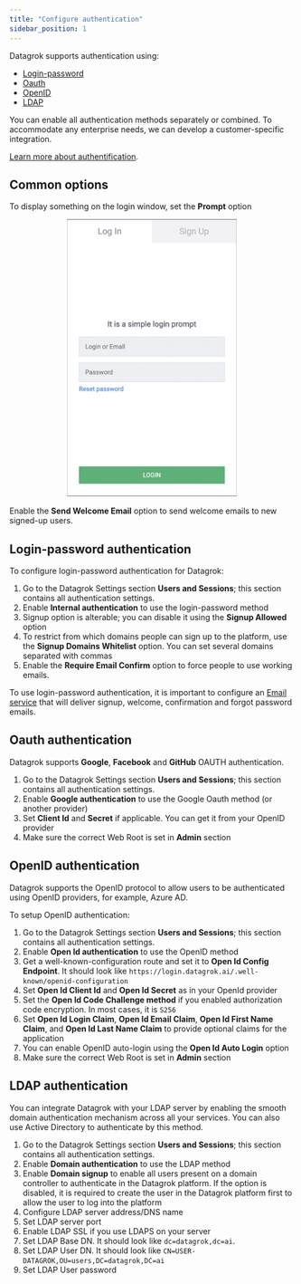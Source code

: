 ```yaml
---
title: "Configure authentication"
sidebar_position: 1
---
```


Datagrok supports authentication using:

* [Login-password](#login-password-authentication)
* [Oauth](#oauth-authentication)
* [OpenID](#openid-authentication)
* [LDAP](#ldap-authentication)

You can enable all authentication methods separately or combined. To accommodate any enterprise needs, we can develop a customer-specific integration. 

[Learn more about authentification](../govern/authentication.md).

## Common options

To display something on the login window, set the **Prompt** option
<p align="center">
  <img src="login-prompt.png" alt="Login prompt" width="300">
</p>

Enable the **Send Welcome Email** option to send welcome emails to new signed-up users.

## Login-password authentication

To configure login-password authentication for Datagrok:

1. Go to the Datagrok Settings section **Users and Sessions**; this section contains all authentication settings.
2. Enable **Internal authentication** to use the login-password method
3. Signup option is alterable; you can disable it using the **Signup Allowed** option
4. To restrict from which domains people can sign up to the platform, use the **Signup Domains Whitelist** option. You can
   set several domains separated with commas
5. Enable the **Require Email Confirm** option to force people to use working emails.

To use login-password authentication, it is important to configure an [Email service](configure-smtp.md) that will deliver signup, welcome,
confirmation and forgot password emails.

## Oauth authentication

Datagrok supports **Google**, **Facebook** and **GitHub** OAUTH authentication.

1. Go to the Datagrok Settings section **Users and Sessions**; this section contains all authentication settings.
2. Enable **Google authentication** to use the Google Oauth method (or another provider)
3. Set **Client Id** and **Secret** if applicable. You can get it from your OpenID provider
4. Make sure the correct Web Root is set in **Admin** section

## OpenID authentication

Datagrok supports the OpenID protocol to allow users to be authenticated using OpenID providers, for example, Azure AD.

To setup OpenID authentication:

1. Go to the Datagrok Settings section **Users and Sessions**; this section contains all authentication settings.
2. Enable **Open Id authentication** to use the OpenID method
3. Get a well-known-configuration route and set it to **Open Id Config Endpoint**. It should look
   like `https://login.datagrok.ai/.well-known/openid-configuration`
4. Set **Open Id Client Id** and **Open Id Secret** as in your OpenId provider
5. Set the **Open Id Code Challenge method** if you enabled authorization code encryption. In most cases, it is `S256`
6. Set **Open Id Login Claim**, **Open Id Email Claim**, **Open Id First Name Claim**, and **Open Id Last Name Claim** to provide optional claims for the application
7. You can enable OpenID auto-login using the **Open Id Auto Login** option
8. Make sure the correct Web Root is set in **Admin** section

## LDAP authentication

You can integrate Datagrok with your LDAP server by enabling the smooth domain authentication mechanism across all your
services. You can also use Active Directory to authenticate by this method.

1. Go to the Datagrok Settings section **Users and Sessions**; this section contains all authentication settings.
2. Enable **Domain authentication** to use the LDAP method
3. Enable **Domain signup** to enable all users present on a domain controller to authenticate in the Datagrok platform.
   If the option is disabled, it is required to create the user in the Datagrok platform first to allow the user to log into the platform
4. Configure LDAP server address/DNS name
5. Set LDAP server port
6. Enable LDAP SSL if you use LDAPS on your server
7. Set LDAP Base DN. It should look like `dc=datagrok,dc=ai`.
8. Set LDAP User DN. It should look like `CN=USER-DATAGROK,OU=users,DC=datagrok,DC=ai`
9. Set LDAP User password
